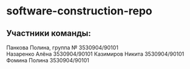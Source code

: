 # software-construction-repo
## Участники команды:
Панкова Полина, группа № 3530904/90101  
Назаренко Алёна 3530904/90101
Казимиров Никита 3530904/90101
Фомина Полина 3530904/90101
